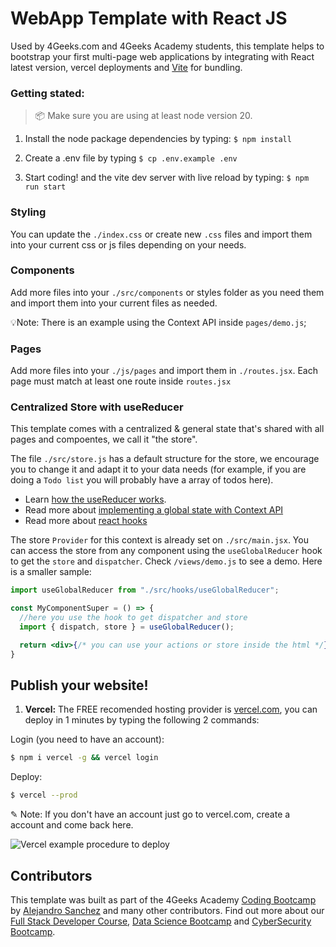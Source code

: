 # WebApp Template with React JS

Used by 4Geeks.com and 4Geeks Academy students, this template helps to bootstrap your first multi-page web applications by integrating with React latest version, vercel deployments and [Vite](https://4geeks.com/lesson/intro-to-vite-module-bundler) for bundling.

### Getting stated:

> 📦 Make sure you are using at least node version 20.

1. Install the node package dependencies by typing: `$ npm install`

2. Create a .env file by typing `$ cp .env.example .env`

3. Start coding! and the vite dev server with live reload by typing: `$ npm run start`

### Styling

You can update the `./index.css` or create new `.css` files and import them into your current css or js files depending on your needs.

### Components

Add more files into your `./src/components` or styles folder as you need them and import them into your current files as needed.

💡Note: There is an example using the Context API inside `pages/demo.js`;

### Pages

Add more files into your `./js/pages` and import them in `./routes.jsx`.
Each page must match at least one route inside `routes.jsx`

### Centralized Store with useReducer

This template comes with a centralized & general state that's shared with all pages and compoentes, we call it "the store".

The file `./src/store.js` has a default structure for the store, we encourage you to change it and adapt it to your data needs (for example, if you are doing a `Todo list` you will probably have a array of todos here).

- Learn [how the useReducer works](https://4geeks.com/lesson/optimize-react-components-usereducer).
- Read more about [implementing a global state with Context API](https://4geeks.com/lesson/context-api)
- Read more about [react hooks](https://content.breatheco.de/lesson/react-hooks-explained)

The store `Provider` for this context is already set on `./src/main.jsx`. You can access the store from any component using the `useGlobalReducer` hook to get the `store` and `dispatcher`. Check `/views/demo.js` to see a demo. Here is a smaller sample:

```jsx
import useGlobalReducer from "./src/hooks/useGlobalReducer";

const MyComponentSuper = () => {
  //here you use the hook to get dispatcher and store
  import { dispatch, store } = useGlobalReducer();

  return <div>{/* you can use your actions or store inside the html */}</div>
}
```

## Publish your website!

1. **Vercel:** The FREE recomended hosting provider is [vercel.com](https://vercel.com/), you can deploy in 1 minutes by typing the following 2 commands:

Login (you need to have an account):

```sh
$ npm i vercel -g && vercel login
```

Deploy:

```sh
$ vercel --prod
```

✎ Note: If you don't have an account just go to vercel.com, create a account and come back here.

![Vercel example procedure to deploy](https://github.com/4GeeksAcademy/react-hello-webapp/blob/4b530ba091a981d3916cc6e960e370decaf2e234/docs/deploy.png?raw=true)

## Contributors

This template was built as part of the 4Geeks Academy [Coding Bootcamp](https://4geeksacademy.com/us/coding-bootcamp) by [Alejandro Sanchez](https://twitter.com/alesanchezr) and many other contributors. Find out more about our [Full Stack Developer Course](https://4geeksacademy.com/us/coding-bootcamps/part-time-full-stack-developer), [Data Science Bootcamp](https://4geeksacademy.com/us/coding-bootcamps/datascience-machine-learning) and [CyberSecurity Bootcamp](https://4geeksacademy.com/us/coding-bootcamps/cybersecurity).

